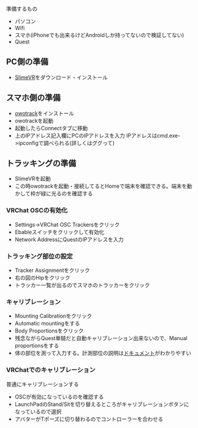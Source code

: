 準備するもの
- パソコン
- Wifi
- スマホ(iPhoneでも出来るけどAndroidしか持ってないので検証してない)
- Quest

## PC側の準備
- [SlimeVR](https://docs.slimevr.dev/quick-setup.html#install-the-latest-slimevr-installer)をダウンロード・インストール

## スマホ側の準備
- [owotrack](https://play.google.com/store/apps/details?id=org.ovrgyrotrackersync&hl=ja&gl=US)をインストール
- owotrackを起動
- 起動したらConnectタブに移動
- 上のIPアドレス記入欄にPCのIPアドレスを入力
IPアドレスはcmd.exe->ipconfigで調べられる(詳しくはググって)

## トラッキングの準備

- SlimeVRを起動
- この時owotrackを起動・接続してるとHomeで端末を確認できる。端末を動かして枠が緑に光るのを確認する

### VRChat OSCの有効化
- Settings->VRChat OSC Trackersをクリック
- Ebableスイッチをクリックして有効化
- Network AddressにQuestのIPアドレスを入力

### トラッキング部位の設定
- Tracker Assignmentをクリック
- 右の図のHipをクリック
- トラッカー一覧が出るのでスマホのトラッカーをクリック

### キャリブレーション
- Mounting Calibrationをクリック
- Automatic mountingをする
- Body Proportionsをクリック
- 残念ながらQuest単騎だと自動キャリブレーション出来ないので、Manual proportionsをする
- 体の部位を測って入力する。計測部位の説明は[ドキュメント](https://docs.slimevr.dev/server/body-config.html#measurements)がわかりやすい

### VRChatでのキャリブレーション
普通にキャリブレーションする
- OSCが有効になっているのを確認する
- LaunchPadのStand/Sitを切り替えるところがキャリブレーションボタンになっているので選択
- アバターがTポーズに切り替わるのでコントローラーを合わせる
